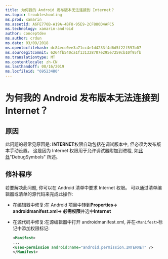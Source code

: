 ```yaml
---
title: 为何我的 Android 发布版本无法连接到 Internet？
ms.topic: troubleshooting
ms.prod: xamarin
ms.assetid: A6FE770B-A19A-4BF8-95E9-2CF880D4AFC5
ms.technology: xamarin-android
author: conceptdev
ms.author: crdun
ms.date: 03/09/2018
ms.openlocfilehash: dc84ecc0ee3a71cc4e1d4233f4d6d5f22f597b07
ms.sourcegitcommit: 6264fb540ca1f131328707e295e7259cb10f95fb
ms.translationtype: MT
ms.contentlocale: zh-CN
ms.lasthandoff: 08/16/2019
ms.locfileid: "69523480"
---
```

# <a name="why-cant-my-android-release-build-connect-to-the-internet"></a>为何我的 Android 发布版本无法连接到 Internet？

## <a name="cause"></a>原因

此问题的最常见原因是: **INTERNET**权限自动包括在调试版本中, 但必须为发布版本手动设置。 这是因为 Internet 权限用于允许调试器附加到进程, 如[此处](~/android/deploy-test/building-apps/build-process.md)"DebugSymbols" 所述。


## <a name="fix"></a>修补程序

若要解决此问题, 你可以在 Android 清单中要求 Internet 权限。 可以通过清单编辑器或清单的源代码来完成此操作:

- 在编辑器中修复:在 Android 项目中转到**Properties-> androidmanifest.xml-> 必需权限**并选中**Internet**

- 在源代码中修复:在源编辑器中打开 androidmanifest.xml, 并在`<Manifest>`标记中添加权限标记:

    ```xml
    <Manifest>
    ...
    <uses-permission android:name="android.permission.INTERNET" />
    </Manifest>
    ```
